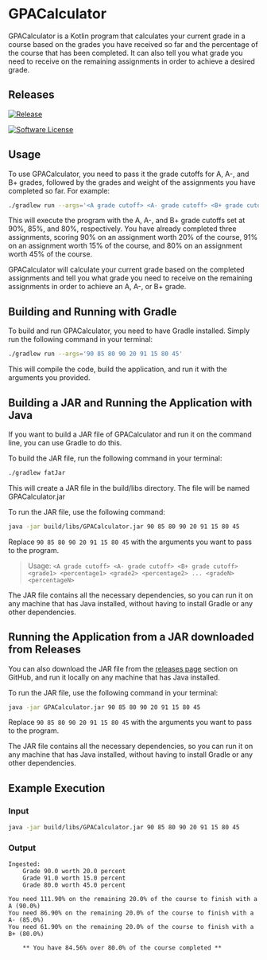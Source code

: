 # GPACalculator

GPACalculator is a Kotlin program that calculates your current grade in a course based on the grades you have received so
far and the percentage of the course that has been completed. It can also tell you what grade you need to receive 
on the remaining assignments in order to achieve a desired grade.

## Releases
[![Release](https://img.shields.io/github/release/Napkinzz/GPACalc.svg?style=for-the-badge)](https://github.com/Napkinzz/GPACalc/releases)

[![Software License](https://img.shields.io/badge/license-MIT-brightgreen.svg?style=for-the-badge)](LICENSE.md)

## Usage  
To use GPACalculator, you need to pass it the grade cutoffs for A, A-, and B+ grades, followed by the grades and weight
of the assignments you have completed so far. For example:

```bash
./gradlew run --args='<A grade cutoff> <A- grade cutoff> <B+ grade cutoff> <grade1> <percentage1> <grade2> <percentage2> ... <gradeN> <percentageN>'
```

This will execute the program with the A, A-, and B+ grade cutoffs set at 90%, 85%, and 80%, respectively. You have 
already completed three assignments, scoring 90% on an assignment worth 20% of the course, 91% on an assignment worth 
15% of the course, and 80% on an assignment worth 45% of the course.  

GPACalculator will calculate your current grade based on the completed assignments and tell you what grade you need to 
receive on the remaining assignments in order to achieve an A, A-, or B+ grade.

## Building and Running with Gradle

To build and run GPACalculator, you need to have Gradle installed. Simply run the following command in your terminal:

```bash
./gradlew run --args='90 85 80 90 20 91 15 80 45'
```

This will compile the code, build the application, and run it with the arguments you provided.

## Building a JAR and Running the Application with Java

If you want to build a JAR file of GPACalculator and run it on the command line, you can use Gradle to do this.

To build the JAR file, run the following command in your terminal:

```bash
./gradlew fatJar
```

This will create a JAR file in the build/libs directory. The file will be named GPACalculator.jar

To run the JAR file, use the following command:

```bash
java -jar build/libs/GPACalculator.jar 90 85 80 90 20 91 15 80 45 
```

Replace `90 85 80 90 20 91 15 80 45` with the arguments you want to pass to the program.  

> Usage:
> `<A grade cutoff> <A- grade cutoff> <B+ grade cutoff> <grade1> <percentage1> <grade2> <percentage2> ... <gradeN> <percentageN>`

The JAR file contains all the necessary dependencies, so you can run it on any machine that has Java installed, without 
having to install Gradle or any other dependencies.

## Running the Application from a JAR downloaded from Releases

You can also download the JAR file from the [releases page][releases] section on GitHub, and run it locally on any machine that has 
Java installed.

[releases]:  https://github.com/Napkinzz/GPACalc/releases

To run the JAR file, use the following command in your terminal:

```bash
java -jar GPACalculator.jar 90 85 80 90 20 91 15 80 45 
```

Replace `90 85 80 90 20 91 15 80 45`  with the arguments you want to pass to the program.

The JAR file contains all the necessary dependencies, so you can run it on any machine that has Java installed, without 
having to install Gradle or any other dependencies.


## Example Execution
### Input  

```bash
java -jar build/libs/GPACalculator.jar 90 85 80 90 20 91 15 80 45 
```

### Output 
``` 
Ingested:
	Grade 90.0 worth 20.0 percent
	Grade 91.0 worth 15.0 percent
	Grade 80.0 worth 45.0 percent

You need 111.90% on the remaining 20.0% of the course to finish with a A (90.0%)
You need 86.90% on the remaining 20.0% of the course to finish with a A- (85.0%)
You need 61.90% on the remaining 20.0% of the course to finish with a B+ (80.0%)

	** You have 84.56% over 80.0% of the course completed **
```

